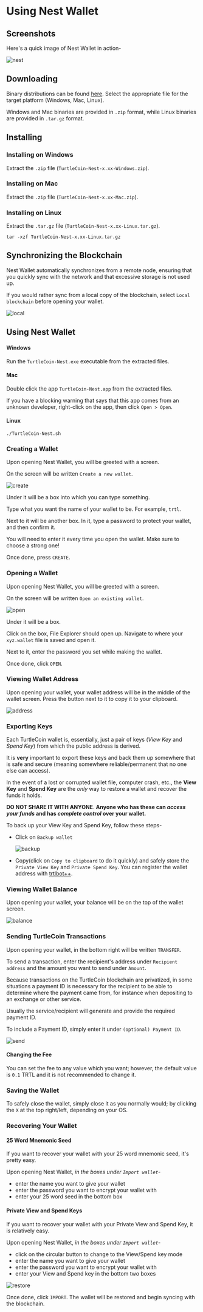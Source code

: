 # Using Nest Wallet

## Screenshots

Here's a quick image of Nest Wallet in action-

![nest](images/screenshot_nest.png)

## Downloading

Binary distributions can be found [here](https://github.com/turtlecoin/turtle-wallet-go/releases/latest).
Select the appropriate file for the target platform (Windows, Mac, Linux).

Windows and Mac binaries are provided in `.zip` format, while Linux binaries are provided in `.tar.gz` format.

## Installing

### Installing on Windows

Extract the `.zip` file (`TurtleCoin-Nest-x.xx-Windows.zip`).

### Installing on Mac

Extract the `.zip` file (`TurtleCoin-Nest-x.xx-Mac.zip`).

### Installing on Linux

Extract the `.tar.gz` file (`TurtleCoin-Nest-x.xx-Linux.tar.gz`).

```
tar -xzf TurtleCoin-Nest-x.xx-Linux.tar.gz
```



## Synchronizing the Blockchain

Nest Wallet automatically synchronizes from a remote node, ensuring that you quickly sync with the network and that excessive storage is not used up.

If you would rather sync from a local copy of the blockchain, select `Local blockchain` before opening your wallet.

![local](images/nest_localsync.png)

## Using Nest Wallet

#### Windows

Run the `TurtleCoin-Nest.exe` executable from the extracted files.

#### Mac

Double click the app `TurtleCoin-Nest.app` from the extracted files.

If you have a blocking warning that says that this app comes from an unknown developer, right-click on the app, then click `Open > Open`.

#### Linux

```
./TurtleCoin-Nest.sh
```

### Creating a Wallet

Upon opening Nest Wallet, you will be greeted with a screen.

On the screen will be written `Create a new wallet`.

![create](images/nest_make.png)

Under it will be a box into which you can type something.

Type what you want the name of your wallet to be. For example, `trtl`.



Next to it will be another box. In it, type a password to protect your wallet, and then confirm it.

 You will need to enter it every time you open the wallet. Make sure to choose a strong one!

Once done, press `CREATE`.

### Opening a Wallet

Upon opening Nest Wallet, you will be greeted with a screen.

On the screen will be written `Open an existing wallet`.

![open](images/nest_open.png)

Under it will be a box.

Click on the box, File Explorer should open up. Navigate to where your `xyz.wallet` file is saved and open it.

Next to it, enter the password you set while making the wallet.

Once done, click `OPEN`.

### Viewing Wallet Address

Upon opening your wallet, your wallet address will be in the middle of the wallet screen. Press the button next to it to copy it to your clipboard.

![address](images/nest-address.png)

### Exporting Keys

Each TurtleCoin  wallet is, essentially, just a pair of keys (*View Key* and *Spend Key*) from which the public address is derived.

It is **very** important to export these keys and back them up somewhere that is safe and secure (meaning somewhere reliable/permanent that no one else can access).

 In the event of a lost or corrupted wallet file, computer crash, etc., the **View Key** and **Spend Key** are the *only* way to restore a wallet and recover the funds it holds.

**DO NOT SHARE IT WITH ANYONE**. **Anyone who has these can *access your funds* and has *complete control* over your wallet.**

To back up your View Key and Spend Key, follow these steps-

* Click on `Backup wallet`

  ![backup](images/nest-backup.png)

* Copy(click on `Copy to clipboard` to do it quickly) and safely store the `Private View Key` and `Private Spend Key`. You can register the wallet address with [trtlbot++](../../Using-trtlbot-plus-plus#registering-your-wallet).

### Viewing Wallet Balance

Upon opening your wallet, your balance will be on the top of the wallet screen.

![balance](images/nest-balance.png)

### Sending TurtleCoin Transactions

Upon opening your wallet, in the bottom right will be written `TRANSFER`.

To send a transaction, enter the recipient's address under `Recipient address`	and the amount you want to send under `Amount`.

Because transactions on the TurtleCoin blockchain are privatized, in
some situations a payment ID is necessary for the recipient to be able
to determine where the payment came from, for instance when depositing
to an exchange or other service.

Usually the service/recipient will generate and provide the required payment ID.

To include a Payment ID, simply enter it under `(optional) Payment ID`.

![send](images/nest-tx.png)

#### Changing the Fee

You can set the fee to any value which you want; however, the default value is `0.1` TRTL and it is not recommended to change it.

### Saving the Wallet

To safely close the wallet, simply close it as you normally would; by clicking the `X` at the top right/left, depending on your OS.

### Recovering Your Wallet

#### 25 Word Mnemonic Seed
If you want to recover your wallet with your 25 word mnemonic seed, it's pretty easy.

Upon opening Nest Wallet, *in the boxes under `Import wallet`*-

* enter the name you want to give your wallet
* enter the password you want to encrypt your wallet with
* enter your 25 word seed in the bottom box


#### Private View and Spend Keys

If you want to recover your wallet with your Private View and Spend Key, it is relatively easy.

Upon opening Nest Wallet, *in the boxes under `Import wallet`*-

* click on the circular button to change to the View/Spend key mode
* enter the name you want to give your wallet
* enter the password you want to encrypt your wallet with
* enter your View and Spend key in the bottom two boxes

![restore](images/nest-recover.png)

Once done, click `IMPORT`. The wallet will be restored and begin syncing with the blockchain.

